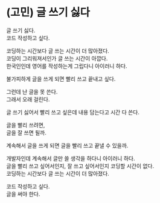 # (고민) 글 쓰기 싫다

글 쓰기 싫다.  
코드 작성하고 싶다.

코딩하는 시간보다 글 쓰는 시간이 더 많아졌다.  
코딩이 그리워져서인가 글 쓰는 시간이 아깝다.  
한국인인데 영어를 작성하는게 그립다니 아이러니 하다.

불가피하게 글을 쓰게 되면 빨리 쓰고 끝내고 싶다.

그런데 난 글을 못 쓴다.  
그래서 오래 걸린다.

글 쓰기 싫어서 빨리 쓰고 싶은데 내용 담는다고 시간 다 쓴다.

글을 빨리 쓰려면,  
글을 잘 쓰면 될까.

계속해서 글을 쓰게 되면 글을 빨리 쓰고 끝낼 수 있을까.

개발자인데 계속해서 글만 쓸 생각을 하다니 아이러니 하다.  
글을 빨리 쓰고 싶어서인지, 잘 쓰고 싶어서인지 코딩할 시간이 없다.  
코딩하는 시간보다 글 쓰는 시간이 더 많아졌다.

코드 작성하고 싶다.  
글을 써야 한다.
